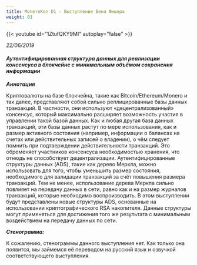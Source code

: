 ```yaml
---
title: MoneroKon D1 - Выступление Бена Фишера
weight: 01
---
```


{{< youtube id="1ZtufQKY9MI" autoplay="false" >}}

*22/06/2019*

#### *Аутентифицированная структура данных для реализации консенсуса в блокчейне с минимальным объёмом сохранения информации​​*

_**Аннотация**_

Криптовалюты на базе блокчейна, такие как Bitcoin/Ethereum/Monero и так далее, представляют собой сильно реплицированные базы данных транзакций. В частности, они используют «децентрализованный» консенсус, который максимально расширяет возможность участия в управлении такой базой данных. Как и любая другая база данных транзакций, эти базы данных растут по мере использования, как и размер активного состояния (например, информации о балансах на счетах или действительных записей о владении), о чём следует помнить при подтверждении действительности транзакций. Это обременяет участников консенсуса необходимостью хранения, что отнюдь не способствует децентрализации. Аутентифицированные структуры данных (ADS), такие как дерево Меркла, можно использовать для того, чтобы уменьшить размер состояния, необходимого для валидации транзакций за счёт повышения размера транзакций. Тем не менее, использование дерева Меркла сильно повлияет на передачу данных в сети, равно как и на размер журналов транзакций, которые необходимо воспроизводить. В этом выступлении будут представлены новые структуры ADS, основанные на использовании криптографического RSA накопителя. Данные структуры могут применяться для достижения того же результата с минимальным воздействием на передачу данных по сети.

_**Стенограмма:**_

К сожалению, стенограммы данного выступления нет. Как только она появится, мы займемся её переводом на русский язык и озвучкой соответствующего выступления.
